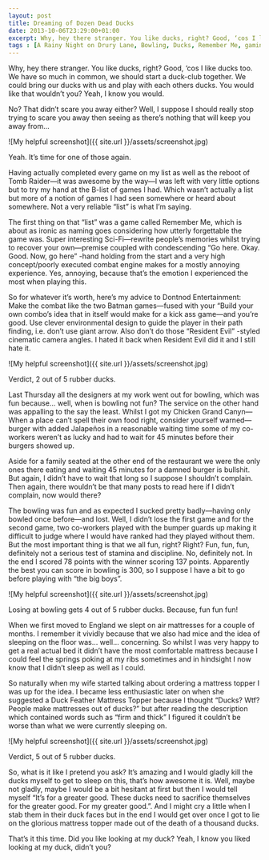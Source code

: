 ```yaml
---
layout: post
title: Dreaming of Dozen Dead Ducks
date: 2013-10-06T23:29:00+01:00
excerpt: Why, hey there stranger. You like ducks, right? Good, ‘cos I like ducks too. We have so much in common, we should start a duck-club together. We could bring our ducks with us and play with each others ducks. You would like that wouldn’t you? Yeah, I know you would.
tags : [A Rainy Night on Drury Lane, Bowling, Ducks, Remember Me, gaming, The Abominable Weekly Update, review]
---
```

Why, hey there stranger. You like ducks, right? Good, ‘cos I like ducks too. We have so much in common, we should start a duck-club together. We could bring our ducks with us and play with each others ducks. You would like that wouldn’t you? Yeah, I know you would.

No? That didn’t scare you away either? Well, I suppose I should really stop trying to scare you away then seeing as there’s nothing that will keep you away from…

![My helpful screenshot]({{ site.url }}/assets/screenshot.jpg)

Yeah. It’s time for one of those again.

Having actually completed every game on my list as well as the reboot of Tomb Raider—it was awesome by the way—I was left with very little options but to try my hand at the B-list of games I had. Which wasn’t actually a list but more of a notion of games I had seen somewhere or heard about somewhere. Not a very reliable “list” is what I’m saying.

The first thing on that “list” was a game called Remember Me, which is about as ironic as naming goes considering how utterly forgettable the game was. Super interesting Sci-Fi—rewrite people’s memories whilst trying to recover your own—premise coupled with condescending “Go here. Okay. Good. Now, go here” -hand holding from the start and a very high concept/poorly executed combat engine makes for a mostly annoying experience. Yes, annoying, because that’s the emotion I experienced the most when playing this.

So for whatever it’s worth, here’s my advice to Dontnod Entertainment: Make the combat like the two Batman games—fused with your “Build your own combo’s idea that in itself would make for a kick ass game—and you’re good. Use clever environmental design to guide the player in their path finding, i.e. don’t use giant arrow. Also don’t do those “Resident Evil” -styled cinematic camera angles. I hated it back when Resident Evil did it and I still hate it.

![My helpful screenshot]({{ site.url }}/assets/screenshot.jpg)

Verdict, 2 out of 5 rubber ducks.

Last Thursday all the designers at my work went out for bowling, which was fun because… well, when is bowling not fun?  The service on the other hand was appalling to the say the least. Whilst I got my Chicken Grand Canyn—When a place can’t spell their own food right, consider yourself warned—burger with added Jalapeños in a reasonable waiting time some of my co-workers weren’t as lucky and had to wait for 45 minutes before their burgers showed up.

Aside for a family seated at the other end of the restaurant we were the only ones there eating and waiting 45 minutes for a damned burger is bullshit. But again, I didn’t have to wait that long so I suppose I shouldn’t complain. Then again, there wouldn’t be that many posts to read here if I didn’t complain, now would there?

The bowling was fun and as expected I sucked pretty badly—having only bowled once before—and lost. Well, I didn’t lose the first game and for the second game, two co-workers played with the bumper guards up making it difficult to judge where I would have ranked had they played without them. But the most important thing is that we all fun, right? Right? Fun, fun, fun, definitely not a serious test of stamina and discipline. No, definitely not. In the end I scored 78 points with the winner scoring 137 points. Apparently the best you can score in bowling is 300, so I suppose I have a bit to go before playing with “the big boys”.

![My helpful screenshot]({{ site.url }}/assets/screenshot.jpg)

Losing at bowling gets 4 out of 5 rubber ducks. Because, fun fun fun!

When we first moved to England we slept on air mattresses for a couple of months. I remember it vividly because that we also had mice and the idea of sleeping on the floor was… well… concerning.
So whilst I was very happy to get a real actual bed it didn’t have the most comfortable mattress because I could feel the springs poking at my ribs sometimes and in hindsight I now know that I didn’t sleep as well as I could.

So naturally when my wife started talking about ordering a mattress topper I was up for the idea. I became less enthusiastic later on when she suggested a Duck Feather Mattress Topper because I thought “Ducks? Wtf? People make mattresses out of ducks?” but after reading the description which contained words such as “firm and thick” I figured it couldn’t be worse than what we were currently sleeping on.

![My helpful screenshot]({{ site.url }}/assets/screenshot.jpg)

Verdict, 5 out of 5 rubber ducks.

So, what is it like I pretend you ask? It’s amazing and I would gladly kill the ducks myself to get to sleep on this, that’s how awesome it is. Well, maybe not gladly, maybe I would be a bit hesitant at first but then I would tell myself “It’s for a greater good. These ducks need to sacrifice themselves for the greater good. For my greater good.”. And I might cry a little when I stab them in their duck faces but in the end I would get over once I got to lie on the glorious mattress topper made out of the death of a thousand ducks.

That’s it this time. Did you like looking at my duck? Yeah, I know you liked looking at my duck, didn’t you?